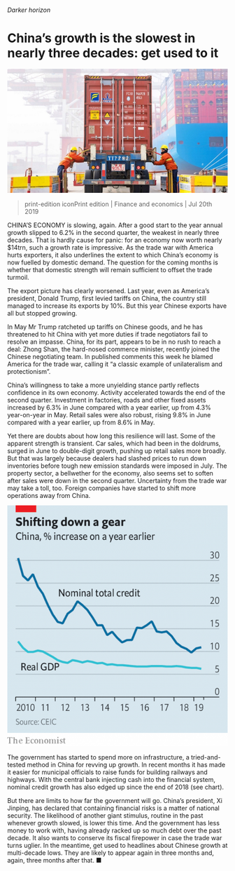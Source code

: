 ###### Darker horizon

# China’s growth is the slowest in nearly three decades: get used to it 

![image](images/20190720_FNP504.jpg) 

> print-edition iconPrint edition | Finance and economics | Jul 20th 2019 

CHINA’S ECONOMY is slowing, again. After a good start to the year annual growth slipped to 6.2% in the second quarter, the weakest in nearly three decades. That is hardly cause for panic: for an economy now worth nearly $14trn, such a growth rate is impressive. As the trade war with America hurts exporters, it also underlines the extent to which China’s economy is now fuelled by domestic demand. The question for the coming months is whether that domestic strength will remain sufficient to offset the trade turmoil. 

The export picture has clearly worsened. Last year, even as America’s president, Donald Trump, first levied tariffs on China, the country still managed to increase its exports by 10%. But this year Chinese exports have all but stopped growing. 

In May Mr Trump ratcheted up tariffs on Chinese goods, and he has threatened to hit China with yet more duties if trade negotiators fail to resolve an impasse. China, for its part, appears to be in no rush to reach a deal: Zhong Shan, the hard-nosed commerce minister, recently joined the Chinese negotiating team. In published comments this week he blamed America for the trade war, calling it “a classic example of unilateralism and protectionism”. 

China’s willingness to take a more unyielding stance partly reflects confidence in its own economy. Activity accelerated towards the end of the second quarter. Investment in factories, roads and other fixed assets increased by 6.3% in June compared with a year earlier, up from 4.3% year-on-year in May. Retail sales were also robust, rising 9.8% in June compared with a year earlier, up from 8.6% in May. 

Yet there are doubts about how long this resilience will last. Some of the apparent strength is transient. Car sales, which had been in the doldrums, surged in June to double-digit growth, pushing up retail sales more broadly. But that was largely because dealers had slashed prices to run down inventories before tough new emission standards were imposed in July. The property sector, a bellwether for the economy, also seems set to soften after sales were down in the second quarter. Uncertainty from the trade war may take a toll, too. Foreign companies have started to shift more operations away from China. 

![image](images/20190720_FNC437.png) 

The government has started to spend more on infrastructure, a tried-and-tested method in China for revving up growth. In recent months it has made it easier for municipal officials to raise funds for building railways and highways. With the central bank injecting cash into the financial system, nominal credit growth has also edged up since the end of 2018 (see chart). 

But there are limits to how far the government will go. China’s president, Xi Jinping, has declared that containing financial risks is a matter of national security. The likelihood of another giant stimulus, routine in the past whenever growth slowed, is lower this time. And the government has less money to work with, having already racked up so much debt over the past decade. It also wants to conserve its fiscal firepower in case the trade war turns uglier. In the meantime, get used to headlines about Chinese growth at multi-decade lows. They are likely to appear again in three months and, again, three months after that. ■ 

